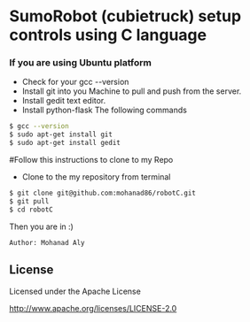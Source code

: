 # SumoRobot (cubietruck) setup controls using C language  



### If you are using Ubuntu platform
 
- Check for your gcc --version 
- Install git into you Machine to pull and push from the server.
- Install gedit text editor.
- Install python-flask
The following commands
```sh
$ gcc --version
$ sudo apt-get install git
$ sudo apt-get install gedit
```
#Follow this instructions to clone to my Repo
- Clone to the my repository from terminal
```sh 
$ git clone git@github.com:mohanad86/robotC.git
$ git pull 
$ cd robotC
``` 
Then you are in :)



    Author: Mohanad Aly 

License
----
Licensed under the Apache License

http://www.apache.org/licenses/LICENSE-2.0
